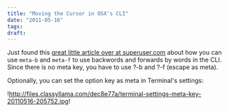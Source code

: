 ```yaml
---
title: "Moving the Cursor in OSX's CLI"
date: "2011-05-16"
tags:
draft:
---
```


Just found this [great little article over at superuser.com](http://superuser.com/questions/131938/how-to-skip-words-in-os-x-terminal) about how you can use <code>meta-b</code> and <code>meta-f</code> to use backwords and forwards by words in the CLI.  Since there is no meta key, you have to use ?-b and ?-f (escape as meta).

Optionally, you can set the option key as meta in Terminal's settings:

!http://files.classyllama.com/dec8e77a/terminal-settings-meta-key-20110516-205752.jpg!
